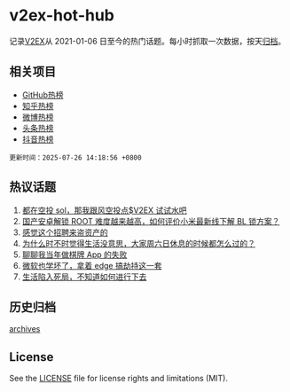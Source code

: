 # v2ex-hot-hub

 记录[V2EX](https://www.v2ex.com/)从 2021-01-06 日至今的热门话题。每小时抓取一次数据，按天[归档](archives)。
 
 ## 相关项目

- [GitHub热榜](https://github.com/lonnyzhang423/github-hot-hub)
- [知乎热榜](https://github.com/lonnyzhang423/zhihu-hot-hub)
- [微博热榜](https://github.com/lonnyzhang423/weibo-hot-hub)
- [头条热榜](https://github.com/lonnyzhang423/toutiao-hot-hub)
- [抖音热榜](https://github.com/lonnyzhang423/douyin-hot-hub)


 `更新时间：2025-07-26 14:18:56 +0800`

## 热议话题

1. [都在空投 sol，那我跟风空投点$V2EX 试试水吧](https://www.v2ex.com/t/1147742)
1. [国产安卓解锁 ROOT 难度越来越高，如何评价小米最新线下解 BL 锁方案？](https://www.v2ex.com/t/1147670)
1. [感觉这个招聘来盗资产的](https://www.v2ex.com/t/1147684)
1. [为什么时不时觉得生活没意思，大家周六日休息的时候都怎么过的？](https://www.v2ex.com/t/1147808)
1. [聊聊我当年做棋牌 App 的失败](https://www.v2ex.com/t/1147673)
1. [微软也学坏了，拿着 edge 搞劫持这一套](https://www.v2ex.com/t/1147776)
1. [生活陷入死局，不知道如何进行下去](https://www.v2ex.com/t/1147813)

## 历史归档

[archives](archives)

## License

See the [LICENSE](LICENSE) file for license rights and limitations (MIT).

